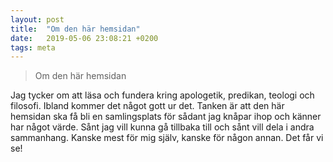 ```yaml
---
layout: post
title:  "Om den här hemsidan"
date:   2019-05-06 23:08:21 +0200
tags: meta
---
```


> Om den här hemsidan

Jag tycker om att läsa och fundera kring apologetik, predikan, teologi och filosofi. 
Ibland kommer det något gott ur det. 
Tanken är att den här hemsidan ska få bli en samlingsplats för sådant jag knåpar ihop och känner har något värde. 
Sånt jag vill kunna gå tillbaka till och sånt vill dela i andra sammanhang. 
Kanske mest för mig själv, kanske för någon annan. 
Det får vi se!
